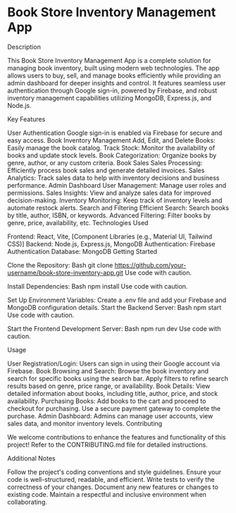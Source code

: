 # Book Store Inventory Management App
Description

This Book Store Inventory Management App is a complete solution for managing book inventory, built using modern web technologies. The app allows users to buy, sell, and manage books efficiently while providing an admin dashboard for deeper insights and control. It features seamless user authentication through Google sign-in, powered by Firebase, and robust inventory management capabilities utilizing MongoDB, Express.js, and Node.js.

Key Features

User Authentication
Google sign-in is enabled via Firebase for secure and easy access.
Book Inventory Management
Add, Edit, and Delete Books: Easily manage the book catalog.
Track Stock: Monitor the availability of books and update stock levels.
Book Categorization: Organize books by genre, author, or any custom criteria.
Book Sales
Sales Processing: Efficiently process book sales and generate detailed invoices.
Sales Analytics: Track sales data to help with inventory decisions and business performance.
Admin Dashboard
User Management: Manage user roles and permissions.
Sales Insights: View and analyze sales data for improved decision-making.
Inventory Monitoring: Keep track of inventory levels and automate restock alerts.
Search and Filtering
Efficient Search: Search books by title, author, ISBN, or keywords.
Advanced Filtering: Filter books by genre, price, availability, etc.
Technologies Used

Frontend: React, Vite, [Component Libraries (e.g., Material UI, Tailwind CSS)]
Backend: Node.js, Express.js, MongoDB
Authentication: Firebase Authentication
Database: MongoDB
Getting Started

Clone the Repository:
Bash
git clone https://github.com/your-username/book-store-inventory-app.git
Use code with caution.

Install Dependencies:
Bash
npm install
Use code with caution.

Set Up Environment Variables: Create a .env file and add your Firebase and MongoDB configuration details.
Start the Backend Server:
Bash
npm start
Use code with caution.

Start the Frontend Development Server:
Bash
npm run dev
Use code with caution.

Usage

User Registration/Login: Users can sign in using their Google account via Firebase.
Book Browsing and Search: Browse the book inventory and search for specific books using the search bar. Apply filters to refine search results based on genre, price range, or availability.
Book Details: View detailed information about books, including title, author, price, and stock availability.
Purchasing Books: Add books to the cart and proceed to checkout for purchasing. Use a secure payment gateway to complete the purchase.
Admin Dashboard: Admins can manage user accounts, view sales data, and monitor inventory levels.
Contributing

We welcome contributions to enhance the features and functionality of this project! Refer to the CONTRIBUTING.md file for detailed instructions.

Additional Notes

Follow the project's coding conventions and style guidelines.
Ensure your code is well-structured, readable, and efficient.
Write tests to verify the correctness of your changes.
Document any new features or changes to existing code.
Maintain a respectful and inclusive environment when collaborating.
